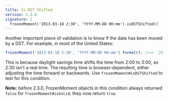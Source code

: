 ```yaml
---
title: Is DST Shifted
version: 2.3.0
signature: |
  frozenMoment('2013-03-10 2:30', 'YYYY-MM-DD HH:mm').isDSTShifted()
---
```



Another important piece of validation is to know if the date has been moved by a DST. For example, in most of the United States:

```javascript
frozenMoment('2013-03-10 2:30', 'YYYY-MM-DD HH:mm').format(); //=> '2013-03-10T01:30:00-05:00'
```

This is because daylight savings time shifts the time from 2:00 to 3:00, so 2:30 isn't a real time. The resulting time is browser-dependent, either adjusting the time forward or backwards. Use `frozenMoment#isDSTShifted` to test for this condition.

**Note:** before 2.3.0, FrozenMoment objects in this condition always returned `false` for `frozenMoment#isValid`; they now return `true`.

